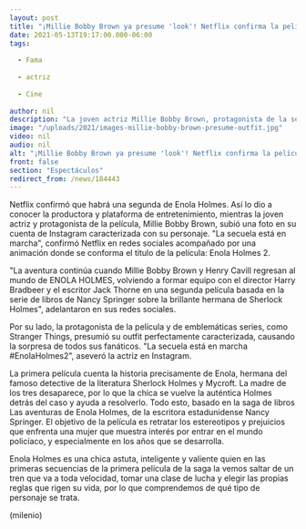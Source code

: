 ```yaml
---
layout: post
title: "¡Millie Bobby Brown ya presume 'look'! Netflix confirma la película 'Enola Holmes 2'"
date: 2021-05-13T19:17:00.000-06:00
tags:
  
  - Fama
  
  - actriz
  
  - Cine
  
author: nil
description: "La joven actriz Millie Bobby Brown, protagonista de la serie Stranger Things, presumió su caracterización como Enola Holmes al tiempo que Netflix confirmó la secuela de la película. "
image: "/uploads/2021/images-millie-bobby-brown-presume-outfit.jpg"
video: nil
audio: nil
alt: "¡Millie Bobby Brown ya presume 'look'! Netflix confirma la película 'Enola Holmes 2'"
front: false
section: "Espectáculos"
redirect_from: /news/184443
---
```


Netflix confirmó que habrá una segunda de Enola Holmes. Así lo dio a conocer la productora y plataforma de entretenimiento, mientras la joven actriz y protagonista de la película, Millie Bobby Brown, subió una foto en su cuenta de Instagram caracterizada con su personaje. "La secuela está en marcha", confirmó Netflix en redes sociales acompañado por una animación donde se conforma el título de la película: Enola Holmes 2.

"La aventura continúa cuando Millie Bobby Brown y Henry Cavill regresan al mundo de ENOLA HOLMES, volviendo a formar equipo con el director Harry Bradbeer y el escritor Jack Thorne en una segunda película basada en la serie de libros de Nancy Springer sobre la brillante hermana de Sherlock Holmes", adelantaron en sus redes sociales. 

Por su lado, la protagonista de la película y de emblemáticas series, como Stranger Things, presumió su outfit perfectamente caracterizada, causando la sorpresa de todos sus fanáticos. "La secuela está en marcha #EnolaHolmes2", aseveró la actriz en Instagram.

La primera película cuenta la historia precisamente de Enola, hermana del famoso detective de la literatura Sherlock Holmes y Mycroft. La madre de los tres desaparece, por lo que la chica se vuelve la auténtica Holmes detrás del caso y ayuda a resolverlo. Todo esto, basado en la saga de libros Las aventuras de Enola Holmes, de la escritora estadunidense Nancy Springer. El objetivo de la película es retratar los estereotipos y prejuicios que enfrenta una mujer que muestra interés por entrar en el mundo policíaco, y especialmente en los años que se desarrolla. 

Enola Holmes es una chica astuta, inteligente y valiente quien en las primeras secuencias de la primera película de la saga la vemos saltar de un tren que va a toda velocidad, tomar una clase de lucha y elegir las propias reglas que rigen su vida, por lo que comprendemos de qué tipo de personaje se trata. 

(milenio)